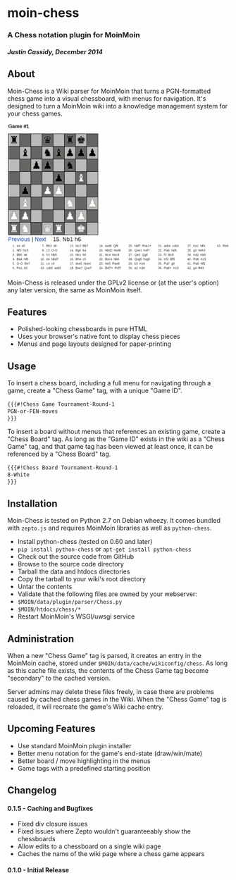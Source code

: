 # moin-chess
### A Chess notation plugin for MoinMoin
##### Justin Cassidy, December 2014


## About
Moin-Chess is a Wiki parser for MoinMoin that turns a PGN-formatted chess game
into a visual chessboard, with menus for navigation. It's designed to turn a
MoinMoin wiki into a knowledge management system for your chess games.

![example](https://raw.githubusercontent.com/wwoast/moin-chess/master/tests/moin-chess.png)

Moin-Chess is released under the GPLv2 license or (at the user's option) any 
later version, the same as MoinMoin itself.


## Features
* Polished-looking chessboards in pure HTML
 * Uses your browser's native font to display chess pieces
* Menus and page layouts designed for paper-printing


## Usage
To insert a chess board, including a full menu for navigating through a game, 
create a "Chess Game" tag, with a unique "Game ID".

    {{{#!Chess Game Tournament-Round-1
    PGN-or-FEN-moves
    }}}


To insert a board without menus that references an existing game, create a
"Chess Board" tag. As long as the "Game ID" exists in the wiki as a "Chess 
Game" tag, and that game tag has been viewed at least once, it can be
referenced by a "Chess Board" tag. 

    {{{#!Chess Board Tournament-Round-1
    8-White
    }}}


## Installation
Moin-Chess is tested on Python 2.7 on Debian wheezy. It comes bundled with 
`zepto.js` and requires MoinMoin libraries as well as `python-chess`.

* Install python-chess (tested on 0.60 and later)
 * `pip install python-chess` or `apt-get install python-chess`
* Check out the source code from GitHub
* Browse to the source code directory
* Tarball the data and htdocs directories
* Copy the tarball to your wiki's root directory
* Untar the contents
* Validate that the following files are owned by your webserver:
 * `$MOIN/data/plugin/parser/Chess.py`
 * `$MOIN/htdocs/chess/*`
* Restart MoinMoin's WSGI/uwsgi service


## Administration
When a new "Chess Game" tag is parsed, it creates an entry in the MoinMoin
cache, stored under `$MOIN/data/cache/wikiconfig/chess`. As long as this cache
file exists, the contents of the Chess Game tag become "secondary" to the
cached version.

Server admins may delete these files freely, in case there are problems caused 
by cached chess games in the Wiki. When the "Chess Game" tag is reloaded, it
will recreate the game's Wiki cache entry.


## Upcoming Features
* Use standard MoinMoin plugin installer
* Better menu notation for the game's end-state (draw/win/mate)
* Better board / move highlighting in the menus
* Game tags with a predefined starting position


## Changelog
#### 0.1.5 - Caching and Bugfixes
* Fixed div closure issues
* Fixed issues where Zepto wouldn't guaranteeably show the chessboards
* Allow edits to a chessboard on a single wiki page
 * Caches the name of the wiki page where a chess game appears

#### 0.1.0 - Initial Release
